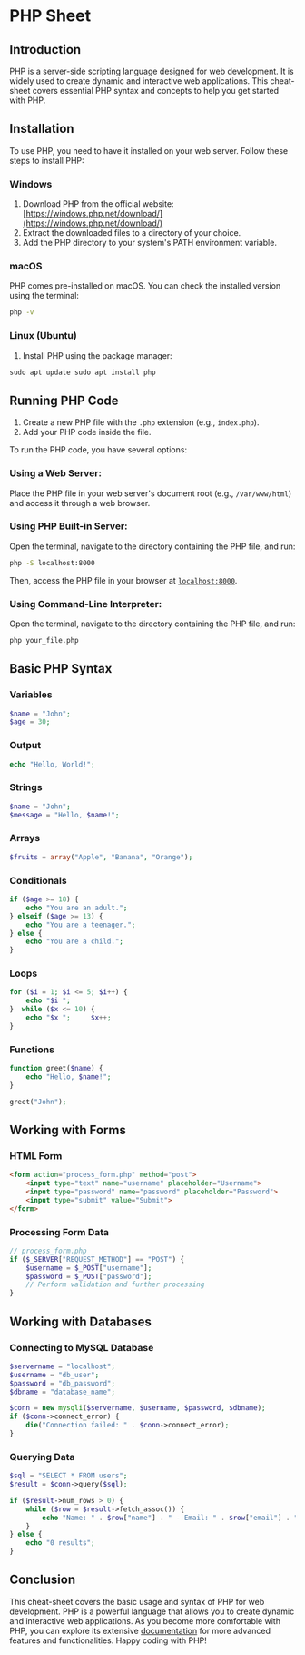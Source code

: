 # PHP Sheet

## Introduction

PHP is a server-side scripting language designed for web development. It is widely used to create dynamic and interactive web applications. This cheat-sheet covers essential PHP syntax and concepts to help you get started with PHP.

## Installation

To use PHP, you need to have it installed on your web server. Follow these steps to install PHP:

### Windows

1. Download PHP from the official website: [https://windows.php.net/download/](https://windows.php.net/download/)
2. Extract the downloaded files to a directory of your choice.
3. Add the PHP directory to your system's PATH environment variable.

### macOS

PHP comes pre-installed on macOS. You can check the installed version using the terminal:

```bash
php -v
```

### Linux (Ubuntu)

1. Install PHP using the package manager:

```php
sudo apt update sudo apt install php
```

## Running PHP Code

1. Create a new PHP file with the `.php` extension (e.g., `index.php`).
2. Add your PHP code inside the file.

To run the PHP code, you have several options:

### Using a Web Server:

Place the PHP file in your web server's document root (e.g., `/var/www/html`) and access it through a web browser.

### Using PHP Built-in Server:

Open the terminal, navigate to the directory containing the PHP file, and run:

```bash
php -S localhost:8000
```

Then, access the PHP file in your browser at [`localhost:8000`](http://localhost:8000).

### Using Command-Line Interpreter:

Open the terminal, navigate to the directory containing the PHP file, and run:

```bash 
php your_file.php
```

## Basic PHP Syntax

### Variables

```php
$name = "John"; 
$age = 30;
```

### Output

```php
echo "Hello, World!";
```

### Strings

```php
$name = "John"; 
$message = "Hello, $name!";
```


### Arrays

```php
$fruits = array("Apple", "Banana", "Orange");
```

### Conditionals

```php
if ($age >= 18) {    
	echo "You are an adult."; 
} elseif ($age >= 13) {     
	echo "You are a teenager."; 
} else {     
	echo "You are a child."; 
}
```

### Loops

```php
for ($i = 1; $i <= 5; $i++) {     
	echo "$i "; 
}  while ($x <= 10) {     
	echo "$x ";     $x++; 
}
```

### Functions

```php
function greet($name) {     
	echo "Hello, $name!"; 
}  

greet("John");
```

## Working with Forms

### HTML Form

```html
<form action="process_form.php" method="post">   
	<input type="text" name="username" placeholder="Username">   
	<input type="password" name="password" placeholder="Password">   
	<input type="submit" value="Submit"> 
</form>
```

### Processing Form Data

```php
// process_form.php  
if ($_SERVER["REQUEST_METHOD"] == "POST") {     
	$username = $_POST["username"];     
	$password = $_POST["password"];      
	// Perform validation and further processing 
}
```

## Working with Databases

### Connecting to MySQL Database

```php
$servername = "localhost"; 
$username = "db_user"; 
$password = "db_password"; 
$dbname = "database_name";  

$conn = new mysqli($servername, $username, $password, $dbname);  
if ($conn->connect_error) {     
	die("Connection failed: " . $conn->connect_error); 
}
```

### Querying Data

```php
$sql = "SELECT * FROM users"; 
$result = $conn->query($sql);  

if ($result->num_rows > 0) {     
	while ($row = $result->fetch_assoc()) {         
		echo "Name: " . $row["name"] . " - Email: " . $row["email"] . "<br>";
	} 
} else {     
	echo "0 results"; 
}
```

## Conclusion

This cheat-sheet covers the basic usage and syntax of PHP for web development. PHP is a powerful language that allows you to create dynamic and interactive web applications. As you become more comfortable with PHP, you can explore its extensive [documentation](https://www.php.net/docs.php) for more advanced features and functionalities. Happy coding with PHP!